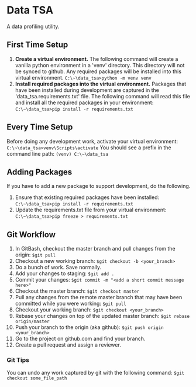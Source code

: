 # Data TSA
A data profiling utility. 

## First Time Setup
1. __Create a virtual environment.__ The following command will create a vanilla python environment in a 'venv' directory. This directory will not be synced to github. Any required packages will be installed into this virtual environment.
`C:\~\data_tsa>python -m venv venv`
2. __Install required packages into the virtual environment.__ Packages that have been installed during development are captured in the 'data_tsa.requirements.txt' file. The following command will read this file and install all the required packages in your environment:
`C:\~\data_tsa>pip install -r requirements.txt`

## Every Time Setup
Before doing any development work, activate your virtual environment:
`C:\~\data_tsa>venv\Scripts\activate`
You should see a prefix in the command line path:
`(venv) C:\~\data_tsa`

## Adding Packages
If you have to add a new package to support development, do the following.
1. Ensure that existing required packages have been installed:
`C:\~\data_tsa>pip install -r requirements.txt`
2. Update the requirements.txt file from your virtual environment:
`C:\~\data_tsa>pip freeze > requirements.txt`

## Git Workflow
1. In GitBash, checkout the master branch and pull changes from the origin:
`$git pull`
2. Checkout a new working branch:
`$git checkout -b <your_branch>`
3. Do a bunch of work. Save normally.
4. Add your changes to staging:
`$git add .`
5. Commit your changes:
`$git commit -m "<add a short commit message here>"`
6. Checkout the master branch:
`$git checkout master`
7. Pull any changes from the remote master branch that may have been committed while you were working:
`$git pull`
8. Checkout your working branch:
`$git checkout <your_branch>`
9. Rebase your changes on top of the updated master branch:
`$git rebase origin/master`
10. Push your branch to the origin (aka github):
`$git push origin <your_branch>`
11. Go to the project on github.com and find your branch.
12. Create a pull request and assign a reviewer. 

### Git Tips
You can undo any work captured by git with the following command:
`$git checkout some_file_path`
